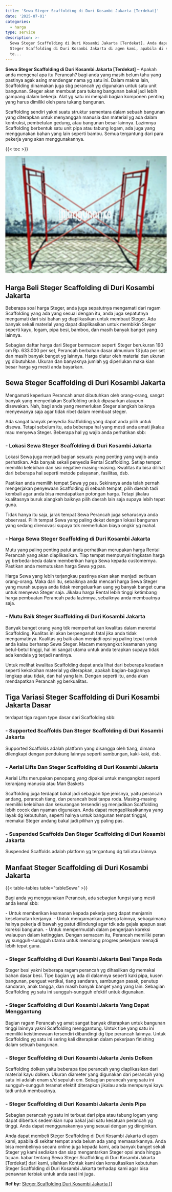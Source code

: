 ```yaml
---
title: 'Sewa Steger Scaffolding di Duri Kosambi Jakarta [Terdekat]'
date: '2025-07-01'
categories:
  - harga
type: service
description: >-
  Sewa Steger Scaffolding di Duri Kosambi Jakarta [Terdekat]. Anda dapat membeli
  Steger Scaffolding di Duri Kosambi Jakarta di agen kami, apabila di sekitar
  te...
---
```


**Sewa Steger Scaffolding di Duri Kosambi Jakarta \[Terdekat\]** – Apakah anda mengenal apa itu Perancah? bagi anda yang masih belum tahu yang pastinya agak asing mendengar nama yg satu ini. Dalam makna lain, Scaffolding dinamakan juga sbg perancah yg digunakan untuk satu unit bangunan. Steger akan membuat para tukang bangunan bakal jadi lebih gampang dalam bekerja. Alat yg satu ini menjadi bagian komponen penting yang harus dimiliki oleh para tukang bangunan.

Scaffolding sendiri yakni suatu struktur sementara dalam sebuah bangunan yang diterapkan untuk menyanggah manusia dan material yg ada dalam kontruksi, pembetulan gedung, atau bangunan besar lainnya. Lazimnya Scaffolding berbentuk satu unit pipa atau tabung logam, ada juga yang menggunakan bahan yang lain seperti bambu. Semua tergantung dari para pekerja yang akan menggunakannya.

{{< toc >}}

![Sewa Steger Scaffolding di Duri Kosambi Jakarta [Terdekat]](/images/sewa-scaffolding-steger-01.png)

## Harga Beli Steger Scaffolding di Duri Kosambi Jakarta

Beberapa soal harga Steger, anda juga sepatutnya mengamati dari ragam Scaffolding yang ada yang sesuai dengan itu, anda juga sepatutnya mengamati dari sisi bahan yg diaplikasikan untuk membaut Steger. Ada banyak sekali material yang dapat diaplikasikan untuk membikin Steger seperti kayu, logam, pipa besi, bamboo, dan masih banyak banget yang lainnya.

Sebagian daftar harga dari Steger bermacam seperti Steger berukuran 190 cm Rp. 633.000 per set, Perancah berbahan dasar almunium 13 juta per set dan masih banyak banget yg lainnya. Harga diatur oleh material dan ukuran yg dibutuhkan. Ukuran dan banyaknya jumlah yg diperlukan maka kian besar harga yg mesti anda bayarkan.

## Sewa Steger Scaffolding di Duri Kosambi Jakarta

Mengamati keperluan Perancah amat dibutuhkan oleh orang-orang, sangat banyak yang menyediakan Scaffolding untuk dipasarkan ataupun disewakan. Nah, bagi anda yang memerlukan Steger alangkah baiknya menyewanya saja agar tidak ribet dalam membuat steger.

Ada sangat banyak penyedia Scaffolding yang dapat anda pilih untuk disewa. Tetapi sebelum itu, ada beberapa hal yang mesti anda amati jikalau mau menyewa Steger. Beberapa hal yg wajib anda perhatikan sbb:

### \- Lokasi Sewa Steger Scaffolding di Duri Kosambi Jakarta

Lokasi Sewa juga menjadi bagian sesuatu yang penting yang wajib anda perhatikan. Ada banyak sekali penyedia Rental Scaffolding. Setiap tempat memiliki kelebihan dan sisi negative masing-masing. Kwalitas itu bisa dilihat dari beberapa hal seperti metode pelayanan, fasilitas, dsb.

Pastikan anda memilih tempat Sewa yg pas. Sekiranya anda telah pernah mengerjakan penyewaan Scaffolding di sebuah tempat, pilih daerah tadi kembali agar anda bisa mendapatkan potongan harga. Tetapi jikalau kualitasnya buruk alangkah baiknya pilih daerah lain saja supaya lebih tepat guna.

Tidak hanya itu saja, jarak tempat Sewa Perancah juga seharusnya anda observasi. Pilih tempat Sewa yang paling dekat dengan lokasi bangunan yang sedang direnovasi supaya tdk memerlukan biaya ongkir yg mahal.

### \- Harga Sewa Steger Scaffolding di Duri Kosambi Jakarta

Mutu yang paling penting patut anda perhatikan merupakan harga Rental Perancah yang akan diaplikasikan. Tiap tempat mempunyai tingkatan harga yg berbeda-beda dalam memberikan harga Sewa kepada customernya. Pastikan anda memutuskan harga Sewa yg pas.

Harga Sewa yang lebih terjangkau pastinya akan akan menjadi serbuan orang-orang. Maka dari itu, sebaiknya anda mencari harga Sewa Steger yang murah supaya anda tidak mengeluarkan uang yg banyak banget cuma untuk menyewa Steger saja. Jikalau harga Rental lebih tinggi ketimbang harga pembuatan Perancah pada lazimnya, sebaiknya anda membuatnya saja.

### \- Mutu Baik Steger Scaffolding di Duri Kosambi Jakarta

Banyak banget orang yang tdk memperhatikan kwalitas dalam merental Scaffolding. Kualitas ini akan berpengaruh fatal jika anda tidak mengamatinya. Kualitas yg baik akan menjadi opsi yg paling tepat untuk anda kalau berharap Sewa Steger. Macam menyangkut keamanan yang betul-betul tinggi, hal ini sangat utama untuk anda terapkan supaya tidak ada kendala yg terjadi nantinya.

Untuk melihat kwalitas Scaffolding dapat anda lihat dari beberapa keadaan seperti kekokohan material yg diterapkan, apakah bagian-bagiannya lengkap atau tidak, dan hal yang lain. Dengan seperti itu, anda akan mendapatkan Perancah yg berkualitas.

## Tiga Variasi Steger Scaffolding di Duri Kosambi Jakarta Dasar

terdapat tiga ragam type dasar dari Scaffolding sbb:

### \- Supported Scaffolds Dan Steger Scaffolding di Duri Kosambi Jakarta

Supported Scaffolds adalah platform yang disangga oleh tiang, dimana dilengkapi dengan pendukung lainnya seperti sambungan, kaki-kaki, dsb.

### \- Aerial Lifts Dan Steger Scaffolding di Duri Kosambi Jakarta

Aerial Lifts merupakan penopang yang dipakai untuk mengangkat seperti keranjang manusia atau Man Baskets

Scaffolding juga terdapat bakal jadi sebagian tipe jenisnya, yaitu perancah andang, perancah tiang, dan perancah besi tanpa roda. Masing-masing memiliki kelebihan dan kekurangan tersendiri yg menjadikan Scaffolding lebih cocok dan nyaman digunakan. Anda dapat mengaplikasikannya yang layak dg kebutuhan, seperti halnya untuk bangunan tempat tinggal, memakai Steger andang bakal jadi pilihan yg paling pas.

### \- Suspended Scaffolds Dan Steger Scaffolding di Duri Kosambi Jakarta

Suspended Scaffolds adalah platform yg tergantung dg tali atau lainnya.

## Manfaat Steger Scaffolding di Duri Kosambi Jakarta

{{< table-tables table="tableSewa" >}}

Bagi anda yg menggunakan Perancah, ada sebagian fungsi yang mesti anda kenal sbb:

\- Untuk memberikan keamanan kepada pekerja yang dapat menjamin keselamatan kerjanya. - Untuk mengamankan pekerja lainnya, sebagaimana halnya pekerja di bawah yg patut dilindungi agar tdk ada gejala apapun saat koreksi bangunan. - Untuk mempermudah dalam pengerjaan koreksi walaupun dalam ketinggian. Dengan semacam itu, Perancah memiliki peran yg sungguh-sungguh utama untuk menolong progres pekerjaan menajdi lebih tepat guna.

### \- Steger Scaffolding di Duri Kosambi Jakarta Besi Tanpa Roda

Steger besi yakni beberapa ragam perancah yg dihasilkan dg memakai bahan dasar besi. Tipe bagian yg ada di dalamnya seperti kaki pipa, kusen bangunan, penguat vertikal, tiang sandaran, sambungan pasak, penutup sandaran, anak tangga, dan masih banyak banget yang yang lain. Sebagian Scaffolding yg satu ini sungguh-sungguh efektif untuk digunakan.

### \- Steger Scaffolding di Duri Kosambi Jakarta Yang Dapat Menggantung

Bagian ragam Perancah yg amat sangat banyak diterapkan untuk bangunan tinggi lainnya yakni Scaffolding menggantung. Untuk tipe yang satu ini memiliki keistimewaan tersendiri dibandingi dg tipe perancah lainnya. Untuk Scaffolding yg satu ini sering kali diterapkan dalam pekerjaan finishing dalam sebuah bangunan.

### \- Steger Scaffolding di Duri Kosambi Jakarta Jenis Dolken

Scaffolding dolken yaitu beberapa tipe perancah yang diaplikasikan dari material kayu dolken. Ukuran diameter yang digunakan dari perancah yang satu ini adalah enam s/d sepuluh cm. Sebagian perancah yang satu ini sungguh-sungguh teramat efektif diterapkan jikalau anda mempunyai kayu tadi untuk membuatnya.

### \- Steger Scaffolding di Duri Kosambi Jakarta Jenis Pipa

Sebagian perancah yg satu ini terbuat dari pipa atau tabung logam yang dapat dibentuk sedemikian rupa bakal jadi satu kesatuan perancah yg tinggi. Anda dapat menggunakannya yang sesuai dengan yg diinginkan.

Anda dapat membeli Steger Scaffolding di Duri Kosambi Jakarta di agen kami, apabila di sekitar tempat anda belum ada yang memasarkannya. Anda bisa membelinya secara online juga kepada kami, ada banyak banget sekali Steger yg kami sediakan dan siap mengantarkan Steger opsi anda hingga tujuan. kabar tentang Sewa Steger Scaffolding di Duri Kosambi Jakarta \[Terdekat\] dari kami, silahkan Kontak kami dan konsultasikan kebutuhan Steger Scaffolding di Duri Kosambi Jakarta terhadap kami agar bisa penawran terbiak untuk anda saat ini juga.

**Ref by:** [Steger Scaffolding Duri Kosambi Jakarta []](https://id.wikipedia.org/wiki/Steger)
